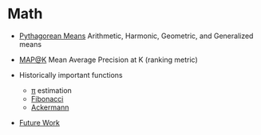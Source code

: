# Math

* [Pythagorean Means](PythagoreanMeans.md) Arithmetic, Harmonic, Geometric, and Generalized means
* [MAP@K](MeanAveragePrecisionAtK.md) Mean Average Precision at K (ranking metric)
* Historically important functions
  * [π](Pi.md) estimation
  * [Fibonacci](Fibonacci.md)
  * [Ackermann](Ackermann.md)

* [Future Work](FutureWork.md)
